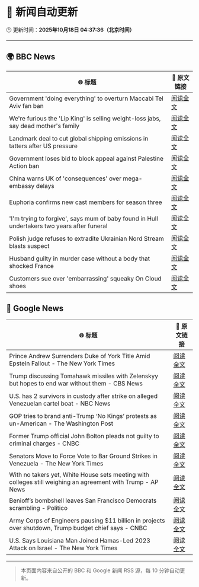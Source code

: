 # 🧠 新闻自动更新

🕒 更新时间：**2025年10月18日 04:37:36（北京时间）**

---

## 🌍 BBC News

| 🌐 标题 | 🔗 原文链接 |
|--------|-------------|
| Government 'doing everything' to overturn Maccabi Tel Aviv fan ban | [阅读全文](https://www.bbc.com/news/articles/c5ylxn8g2y2o?at_medium=RSS&at_campaign=rss) |
| We're furious the 'Lip King' is selling weight-loss jabs, say dead mother's family | [阅读全文](https://www.bbc.com/news/articles/c4gk0w95jyjo?at_medium=RSS&at_campaign=rss) |
| Landmark deal to cut global shipping emissions in tatters after US pressure | [阅读全文](https://www.bbc.com/news/articles/c3vnl0yxg53o?at_medium=RSS&at_campaign=rss) |
| Government loses bid to block appeal against Palestine Action ban | [阅读全文](https://www.bbc.com/news/articles/ce9dg5v43vmo?at_medium=RSS&at_campaign=rss) |
| China warns UK of 'consequences' over mega-embassy delays | [阅读全文](https://www.bbc.com/news/articles/c629j10gln8o?at_medium=RSS&at_campaign=rss) |
| Euphoria confirms new cast members for season three | [阅读全文](https://www.bbc.com/news/articles/c8eyk31w3j5o?at_medium=RSS&at_campaign=rss) |
| 'I'm trying to forgive', says mum of baby found in Hull undertakers two years after funeral | [阅读全文](https://www.bbc.com/news/articles/clykvp0424po?at_medium=RSS&at_campaign=rss) |
| Polish judge refuses to extradite Ukrainian Nord Stream blasts suspect | [阅读全文](https://www.bbc.com/news/articles/c8drmzv98jzo?at_medium=RSS&at_campaign=rss) |
| Husband guilty in murder case without a body that shocked France | [阅读全文](https://www.bbc.com/news/articles/crexz473pvxo?at_medium=RSS&at_campaign=rss) |
| Customers sue over 'embarrassing' squeaky On Cloud shoes | [阅读全文](https://www.bbc.com/news/articles/c803lzr87yno?at_medium=RSS&at_campaign=rss) |

## 📰 Google News

| 🌐 标题 | 🔗 原文链接 |
|--------|-------------|
| Prince Andrew Surrenders Duke of York Title Amid Epstein Fallout - The New York Times | [阅读全文](https://news.google.com/rss/articles/CBMijgFBVV95cUxNRF9mRkJKUFFzcEZEV3hBaTlpcjd0RmZPalNaczdNX0c5SFQySjc1UVh0TXBqcC1oV0FQRTF6MkZJWF9tOUR6aFRmd3NoUU16RnlQTWZXNHBYNmJDaGRIeU5OTUU1dlNidXZ6WVp2dldETlN0R191ZzR6UWk0T2xUYWVwOUVCQWR6TWF5Yy1B?oc=5) |
| Trump discussing Tomahawk missiles with Zelenskyy but hopes to end war without them - CBS News | [阅读全文](https://news.google.com/rss/articles/CBMilAFBVV95cUxOSWlWbGhSMG4yb0ZETzhmSHNxb21aQlBhXzFEWWs0OEJYWDdmaERaME5saVBxNkxDN0JmQ0FabEVHUlhmSk9ocm1IRkhqckhMR2pSQWoyQmhRVmJaNG5mNm5QY1VzQ2Jhd0VjWDVwN0ExQjB2dS1XbzhOYU5qZUNscGdsV21tVnptLWZLbERUVlM3VDYx0gGaAUFVX3lxTE5Jbk1BNmtSMEZRVkxhR0FoemM0UWtSTFROR1J6SlEyUWFKVVM1UlpQUVZGSUJXek1WdWtFZ09wdWw3dl9NQ1BqZ3Vnb0tQYi1MUmdpZnlCVFdHX2tDTnpLZ0xvSXNLcXktaWt3SURSX25tZDZ4QUVWSTZmdjlVNkxsdzN4WlMyZVlzVGZUVW9VcF9WSFlWbjZ3aUE?oc=5) |
| U.S. has 2 survivors in custody after strike on alleged Venezuelan cartel boat - NBC News | [阅读全文](https://news.google.com/rss/articles/CBMirAFBVV95cUxPMXBaWlUzVTVPaXdNeWZpdFdPY21yeGE0aXVGX0kxNWxWdWhRcENWb0dEdkhDQTRiMTB5NUhfR25aUUhSM0pBa0ZKRDkzNjR5dkpPeGZXUHExZXpJckRaZzdyTXQ4N0lyaU9mS0V6OFdWcTVtTnVxNGlONld3ZWlrTkxUMWhvaWFEOHQzMVZGdUR3WDV1dnZGWkxuNFZnLXZ6Q0tRYlRtN1Z1Z0ow0gFWQVVfeXFMUDB0VHUwb1RVQkRJUXpVSTFlMkpCRm14LWUzaVZIZGxVMVRFSUw5SUx0V3ZBZ1dHdkx0dzhSRnpsb1ZYMTByekR3a2xwREN2bW1CbnB2Zmc?oc=5) |
| GOP tries to brand anti-Trump ‘No Kings’ protests as un-American - The Washington Post | [阅读全文](https://news.google.com/rss/articles/CBMijgFBVV95cUxQMTNVUkotbEctUGd1dm84NXFYLS0zMVhPWUhsSnhMTGxxZE1Bc3N4UElETTduUFFEdkl6SmJIa0RGME1XZDloUDYyRTBndzhkM1R1V21SdWIybGhhbmRpY25TWEpNaUxoRnlkc0hpOWZhaWVEVGNJZEVCd3l0QjJfVVlJY2lfd1dhTko1T21R?oc=5) |
| Former Trump official John Bolton pleads not guilty to criminal charges - CNBC | [阅读全文](https://news.google.com/rss/articles/CBMidkFVX3lxTE1HcjZyVnhwYXMxQWtGdjRoS1dybmRMOHpxWXc0bmQ5alduWUFuamFTUHZrSHZfdHRTRDdWa2I3WGZMRXNKUmRZNzFMQU84YUljMV9vSzVXVkVDR18zSWxwR2QtVHV4Z3RORldHWlEwSEZvc1p5QUHSAXtBVV95cUxNS2wyRkZaM29pcHVPQ3o2ejdvSkJxdng2NHdPWUo5WjVBSF9LNWQ5aVNNMkxCYmFBVGR5ZG9GLUcxRTdteHFINFRqanEwRy1tZ2p3SEpKSlRMNTJFUFV6eE5XMXZ0ZXNXWlJtVUtfLWlnZExqVXNpS0RfcW8?oc=5) |
| Senators Move to Force Vote to Bar Ground Strikes in Venezuela - The New York Times | [阅读全文](https://news.google.com/rss/articles/CBMikAFBVV95cUxOcmM4S2R5WWwtUFJ1dl84WDNaZE9faFBPRjllQW1aUk51QWFPWWkxNGFKMVM4ajVSVUdMTXNKclNoME1ndXdwYjFoZmVZRHZJczVaREhjamQ5Vi04ZGlEYzU4aEZNR1I2Y1E1SnZScEhITHdDd1ZhVkVUYVMzX21SSFA2bFBfVkF1QjgwSXVTdWw?oc=5) |
| With no takers yet, White House sets meeting with colleges still weighing an agreement with Trump - AP News | [阅读全文](https://news.google.com/rss/articles/CBMioAFBVV95cUxPOU1FUHJsLUxxMVhPVnQzelJPZ2IzWkx2VkxsN19ZYW5lYjNFNVNpbWlMT0ItR3lsX3VKLWdiam55b0I5OVBMWXdMbFlmTkY5VWRXZG13MEwzbzlZN2p3dVdEbkVfcXJXZXZiN2dONFh3Y2R6T0FDT1dDMHQtTS1zRm5pblBxbVhqZ2s1aUZ1UWdVUE5IOVFCQml5aDlXYmRq?oc=5) |
| Benioff’s bombshell leaves San Francisco Democrats scrambling - Politico | [阅读全文](https://news.google.com/rss/articles/CBMitAFBVV95cUxPRl9OOTdMQjdodEhKd2E3Q1Z4R3hRRE90MnNpRDJrVzBJNjk1ZWNnVHZKVVJiZmRITkxPY0NvZnpxOUg4R2NMZXFqTFN2RGdkMUpxNnpKQXE4VUprSnBoMTBZeEMtWWtOcmZxRkN6XzhhRTVpTHVYcTVHLWJsQS1GUEpqTC1WSm43cjU2Tk95cFVab3R3MUtZalVpdzNyUEtoMU90emJPUEhyN0c0d2xGVkJ1OHc?oc=5) |
| Army Corps of Engineers pausing $11 billion in projects over shutdown, Trump budget chief says - CNBC | [阅读全文](https://news.google.com/rss/articles/CBMiekFVX3lxTFBTbU5KSGRkUlBwQVdHNC1vcnY1X0Nvc2tZVTJMSGRJRWp1Q2FoMmlzNFhnTjhfanpqSVlxeGJ4Y2ZSV3l0UVE2ZWVBVTFkdC04ODU0UElmZGJSdDhKM0JRUFdULVQzT2hkMWlXX2hQYUhJdjJuSmxfY2lB0gF_QVVfeXFMTUdwSXJ5MGZmb0JFTlNUaFJBSE15cGVfRk9MYlJQUk55SG8zdjlsOE9ncE5CTjNNbVRCU1o5R0VVMmlJaXJQM0phS0xTZ2ZyaG5ENWVhMXBJQUZRTkRWSDlfM3o4czc2OG9VZ0J4Ul93bGk3WTM4c2hLNTZEWDk0TQ?oc=5) |
| U.S. Says Louisiana Man Joined Hamas-Led 2023 Attack on Israel - The New York Times | [阅读全文](https://news.google.com/rss/articles/CBMieEFVX3lxTE9GaUpOVkFFV2xvcTRwOFZjZjlnX3hqQnhXY2dMSm0wT2VadWdOa3RLZmVTc3dtazVjaEc3U0xOcDdUdFRRcDhjQ0VUMnplTVdveU93OU50a2NTa0ZnWmlVbFFwWmVMb3FCUGdLUVY1ZFpPTGVkS3p6Ug?oc=5) |

---
> 本页面内容来自公开的 BBC 和 Google 新闻 RSS 源，每 10 分钟自动更新。